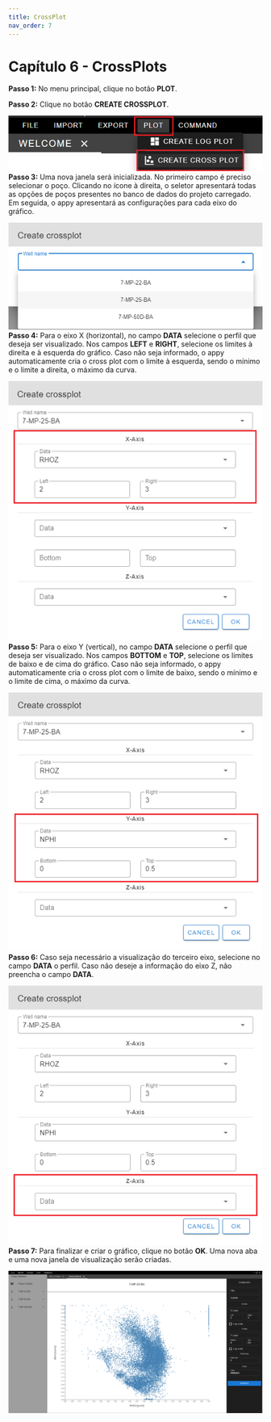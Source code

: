 ```yaml
---
title: CrossPlot
nav_order: 7
---
```


# Capítulo 6 - CrossPlots

**Passo 1:** No menu principal, clique no botão **PLOT**.

**Passo 2:** Clique no botão **CREATE CROSSPLOT**.

![](../data/images/image3.png)
**Passo 3:** Uma nova janela será inicializada. No primeiro campo é
preciso selecionar o poço. Clicando no ícone à direita, o seletor
apresentará todas as opções de poços presentes no banco de dados do
projeto carregado. Em seguida, o appy apresentará as configurações para
cada eixo do gráfico.

![](../data/images/image18.png)
**Passo 4:** Para o eixo X (horizontal), no campo **DATA** selecione o
perfil que deseja ser visualizado. Nos campos **LEFT** e **RIGHT**,
selecione os limites à direita e à esquerda do gráfico. Caso não seja
informado, o appy automaticamente cria o cross plot com o limite à
esquerda, sendo o mínimo e o limite a direita, o máximo da curva.

![](../data/images/image6.png)
**Passo 5:** Para o eixo Y (vertical), no campo **DATA** selecione o
perfil que deseja ser visualizado. Nos campos **BOTTOM** e **TOP**,
selecione os limites de baixo e de cima do gráfico. Caso não seja
informado, o appy automaticamente cria o cross plot com o limite de
baixo, sendo o mínimo e o limite de cima, o máximo da curva.

![](../data/images/image19.png)
**Passo 6:** Caso seja necessário a visualização do terceiro eixo,
selecione no campo **DATA** o perfil. Caso não deseje a informação do
eixo Z, não preencha o campo **DATA**.

![](../data/images/image9.png)
**Passo 7:** Para finalizar e criar o gráfico, clique no botão **OK**.
Uma nova aba e uma nova janela de visualização serão criadas.

![](../data/images/image15.png)
